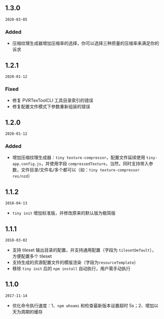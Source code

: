 ## 1.3.0

`2020-03-05`

### Added
- 压缩纹理生成器增加压缩率的选择，你可以选择三种质量的压缩率来满足你的诉求

## 1.2.1

`2020-01-12`

### Fixed
- 修复 PVRTexToolCLI 工具目录索引的错误
- 修复配置文件模式下参数重新组装的错误

## 1.2.0

`2020-01-12`

### Added
- 增加压缩纹理生成器：`tiny texture-compressor`，配置文件延续使用 `tiny-app.config.js`，并使用字段 `compressedTexture`，当然，同时支持带入参数，文件目录/文件名/多个都可以（如：`tiny texture-compressor res/nzd`）

## 1.1.2

`2018-04-13`

- `tiny init` 增加标准版，并修改原来的默认版为极简版

## 1.1.1

`2018-03-02`

- 支持 tileset 输出目录的配置，并支持通用配置（字段为 `tilesetDefault`），方便配置多个 tileset
- 支持生成的资源配置文件的模版渲染（字段为`resourceTemplate`）
- 移除 `tiny init` 后的 `npm install` 自动执行，用户需手动执行

## 1.1.0

`2017-11-14`

- 优化命令执行速度：1、`npm whoami` 和检查最新版本设置超时 5s；2、增加以天为周期的缓存

